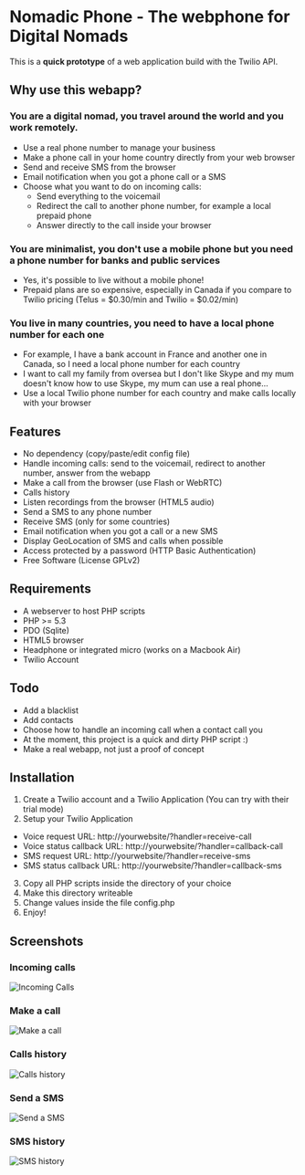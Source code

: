 Nomadic Phone - The webphone for Digital Nomads
===============================================

This is a **quick prototype** of a web application build with the Twilio API.

Why use this webapp?
--------------------

### You are a digital nomad, you travel around the world and you work remotely.

- Use a real phone number to manage your business
- Make a phone call in your home country directly from your web browser
- Send and receive SMS from the browser
- Email notification when you got a phone call or a SMS
- Choose what you want to do on incoming calls:
  - Send everything to the voicemail
  - Redirect the call to another phone number, for example a local prepaid phone
  - Answer directly to the call inside your browser

### You are minimalist, you don't use a mobile phone but you need a phone number for banks and public services

- Yes, it's possible to live without a mobile phone!
- Prepaid plans are so expensive, especially in Canada if you compare to Twilio pricing (Telus = $0.30/min and Twilio = $0.02/min)

### You live in many countries, you need to have a local phone number for each one

- For example, I have a bank account in France and another one in Canada, so I need a local phone number for each country
- I want to call my family from oversea but I don't like Skype and my mum doesn't know how to use Skype, my mum can use a real phone...
- Use a local Twilio phone number for each country and make calls locally with your browser

Features
--------

- No dependency (copy/paste/edit config file)
- Handle incoming calls: send to the voicemail, redirect to another number, answer from the webapp
- Make a call from the browser (use Flash or WebRTC)
- Calls history
- Listen recordings from the browser (HTML5 audio)
- Send a SMS to any phone number
- Receive SMS (only for some countries)
- Email notification when you got a call or a new SMS
- Display GeoLocation of SMS and calls when possible
- Access protected by a password (HTTP Basic Authentication)
- Free Software (License GPLv2)

Requirements
------------

- A webserver to host PHP scripts
- PHP >= 5.3
- PDO (Sqlite)
- HTML5 browser
- Headphone or integrated micro (works on a Macbook Air)
- Twilio Account

Todo
----

- Add a blacklist
- Add contacts
- Choose how to handle an incoming call when a contact call you
- At the moment, this project is a quick and dirty PHP script :)
- Make a real webapp, not just a proof of concept

Installation
------------

1. Create a Twilio account and a Twilio Application (You can try with their trial mode)
2. Setup your Twilio Application

  - Voice request URL: http://yourwebsite/?handler=receive-call
  - Voice status callback URL: http://yourwebsite/?handler=callback-call
  - SMS request URL: http://yourwebsite/?handler=receive-sms
  - SMS status callback URL: http://yourwebsite/?handler=callback-sms

3. Copy all PHP scripts inside the directory of your choice
4. Make this directory writeable
5. Change values inside the file config.php
6. Enjoy!

Screenshots
-----------

### Incoming calls

![Incoming Calls](https://raw.github.com/fguillot/NomadicPhone/master/screenshots/incoming_calls.png "Incoming calls")

### Make a call

![Make a call](https://raw.github.com/fguillot/NomadicPhone/master/screenshots/make_call.png "Make a call")

### Calls history

![Calls history](https://raw.github.com/fguillot/NomadicPhone/master/screenshots/calls_history.png "Calls history")

### Send a SMS

![Send a SMS](https://raw.github.com/fguillot/NomadicPhone/master/screenshots/send_sms.png "Send a SMS")

### SMS history

![SMS history](https://raw.github.com/fguillot/NomadicPhone/master/screenshots/sms_history.png "SMS history")
